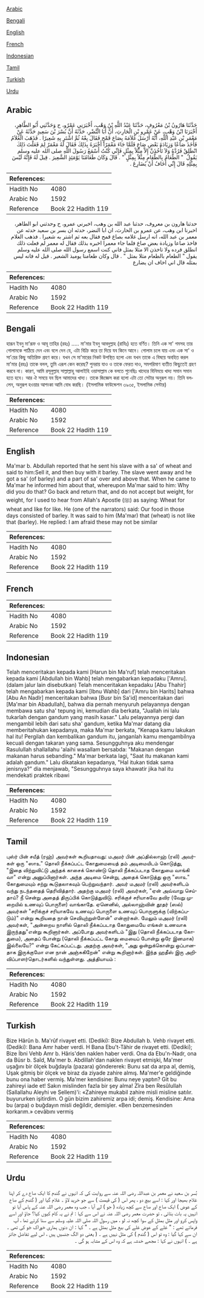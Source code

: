 [Arabic](#arabic)

[Bengali](#bengali)

[English](#english)

[French](#french)

[Indonesian](#indonesian)

[Tamil](#tamil)

[Turkish](#turkish)

[Urdu](#urdu)

## Arabic


<div dir="rtl" lang="ar" style={{fontSize:'larger',backgroundColor:'#f8f9fa',padding:20}}>
حَدَّثَنَا هَارُونُ بْنُ مَعْرُوفٍ، حَدَّثَنَا عَبْدُ اللَّهِ بْنُ وَهْبٍ، أَخْبَرَنِي عَمْرٌو، ح وَحَدَّثَنِي أَبُو الطَّاهِرِ، أَخْبَرَنَا ابْنُ وَهْبٍ، عَنْ عَمْرِو بْنِ الْحَارِثِ، أَنَّ أَبَا النَّضْرِ، حَدَّثَهُ أَنَّ بُسْرَ بْنَ سَعِيدٍ حَدَّثَهُ عَنْ مَعْمَرِ بْنِ عَبْدِ اللَّهِ، أَنَّهُ أَرْسَلَ غُلاَمَهُ بِصَاعِ قَمْحٍ فَقَالَ بِعْهُ ثُمَّ اشْتَرِ بِهِ شَعِيرًا ‏.‏ فَذَهَبَ الْغُلاَمُ فَأَخَذَ صَاعًا وَزِيَادَةَ بَعْضِ صَاعٍ فَلَمَّا جَاءَ مَعْمَرًا أَخْبَرَهُ بِذَلِكَ فَقَالَ لَهُ مَعْمَرٌ لِمَ فَعَلْتَ ذَلِكَ انْطَلِقْ فَرُدَّهُ وَلاَ تَأْخُذَنَّ إِلاَّ مِثْلاً بِمِثْلٍ فَإِنِّي كُنْتُ أَسْمَعُ رَسُولَ اللَّهِ صلى الله عليه وسلم يَقُولُ ‏ "‏ الطَّعَامُ بِالطَّعَامِ مِثْلاً بِمِثْلٍ ‏"‏ ‏.‏ قَالَ وَكَانَ طَعَامُنَا يَوْمَئِذٍ الشَّعِيرَ ‏.‏ قِيلَ لَهُ فَإِنَّهُ لَيْسَ بِمِثْلِهِ قَالَ إِنِّي أَخَافُ أَنْ يُضَارِعَ ‏.‏
</div>
<div style={{backgroundColor:'#f8f9fa',padding:20, marginBottom: 10}}><table> <thead> <tr> <th>References:</th> <th></th> </tr> </thead> <tbody><tr><td>Hadith No</td><td>4080</td></tr><tr><td>Arabic No</td><td>1592</td></tr><tr><td>Reference</td><td>Book 22 Hadith 119</td></tr></tbody></table></div>


<div dir="rtl" lang="ar" style={{fontSize:'larger',backgroundColor:'#f8f9fa',padding:20}}>
حدثنا هارون بن معروف، حدثنا عبد الله بن وهب، اخبرني عمرو، ح وحدثني ابو الطاهر، اخبرنا ابن وهب، عن عمرو بن الحارث، ان ابا النضر، حدثه ان بسر بن سعيد حدثه عن معمر بن عبد الله، انه ارسل غلامه بصاع قمح فقال بعه ثم اشتر به شعيرا . فذهب الغلام فاخذ صاعا وزيادة بعض صاع فلما جاء معمرا اخبره بذلك فقال له معمر لم فعلت ذلك انطلق فرده ولا تاخذن الا مثلا بمثل فاني كنت اسمع رسول الله صلى الله عليه وسلم يقول " الطعام بالطعام مثلا بمثل " . قال وكان طعامنا يوميذ الشعير . قيل له فانه ليس بمثله قال اني اخاف ان يضارع
</div>
<div style={{backgroundColor:'#f8f9fa',padding:20, marginBottom: 10}}><table> <thead> <tr> <th>References:</th> <th></th> </tr> </thead> <tbody><tr><td>Hadith No</td><td>4080</td></tr><tr><td>Arabic No</td><td>1592</td></tr><tr><td>Reference</td><td>Book 22 Hadith 119</td></tr></tbody></table></div>

## Bengali


<div dir="ltr" lang="bn" style={{fontSize:'larger',backgroundColor:'#f8f9fa',padding:20}}>
হারূন ইবনু মা’রূফ ও আবূ তাহির (রহঃ) ..... মা'মার ইবনু আবদুল্লাহ (রাযিঃ) হতে বর্ণিত। তিনি এক সা' গমসহ তার গোলামকে পাঠিয়ে দেন এবং বলে দেন যে, এটা বিক্রি করে তা দিয়ে যব কিনে আনে। গোলাম চলে যায় এবং এক সা' ও সা’য়ের কিছু অতিরিক্ত গ্রহণ করে। যখন সে মা'মারের নিকট উপস্থিত হলো এবং যখন তাকে এ বিষয়ে অবহিত করল মা'মার (রহঃ) তাকে বলল, তুমি এরূপ কেন করেছ? পুনরায় যাও ও তাকে ফেরত দাও, সমপরিমাণ ব্যতীত কিছুতেই গ্রহণ করবে না। কারণ, আমি রসূলুল্লাহ সাল্লাল্লাহু আলাইহি ওয়াসাল্লাম কে বলতে শুনেছিঃ খাদ্যের বিনিময়ে খাদ্য সমান সমান হতে হবে। আর ঐ সময়ে যব ছিল আমাদের খাদ্য। তাকে জিজ্ঞেস করা হলো এটা তো সেটার অনুরূপ নয়। তিনি বললেন, অনুরূপ হওয়ার আশংকা আমি বোধ করছি। (ইসলামিক ফাউন্ডেশন ৩৯৩৫, ইসলামিক সেন্টার)
</div>
<div style={{backgroundColor:'#f8f9fa',padding:20, marginBottom: 10}}><table> <thead> <tr> <th>References:</th> <th></th> </tr> </thead> <tbody><tr><td>Hadith No</td><td>4080</td></tr><tr><td>Arabic No</td><td>1592</td></tr><tr><td>Reference</td><td>Book 22 Hadith 119</td></tr></tbody></table></div>

## English


<div dir="ltr" lang="en" style={{fontSize:'larger',backgroundColor:'#f8f9fa',padding:20}}>
Ma'mar b. Abdullah reported that he sent his slave with a sa' of wheat and said to him:Sell it, and then buy with it barley. The slave went away and he got a sa' (of barley) and a part of sa' over and above that. When he came to Ma'mar he informed him about that, whereupon Ma'mar said to him: Why did you do that? Go back and return that, and do not accept but weight, for weight, for I used to hear from Allah's Apostle (ﷺ) as saying: Wheat for wheat and like for like. He (one of the narrators) said: Our food in those days consisted of barley. It was said to him (Ma'mar) that (wheat) is not like that (barley). He replied: I am afraid these may not be similar
</div>
<div style={{backgroundColor:'#f8f9fa',padding:20, marginBottom: 10}}><table> <thead> <tr> <th>References:</th> <th></th> </tr> </thead> <tbody><tr><td>Hadith No</td><td>4080</td></tr><tr><td>Arabic No</td><td>1592</td></tr><tr><td>Reference</td><td>Book 22 Hadith 119</td></tr></tbody></table></div>

## French


<div dir="ltr" lang="fr" style={{fontSize:'larger',backgroundColor:'#f8f9fa',padding:20}}>

</div>
<div style={{backgroundColor:'#f8f9fa',padding:20, marginBottom: 10}}><table> <thead> <tr> <th>References:</th> <th></th> </tr> </thead> <tbody><tr><td>Hadith No</td><td>4080</td></tr><tr><td>Arabic No</td><td>1592</td></tr><tr><td>Reference</td><td>Book 22 Hadith 119</td></tr></tbody></table></div>

## Indonesian


<div dir="ltr" lang="id" style={{fontSize:'larger',backgroundColor:'#f8f9fa',padding:20}}>
Telah menceritakan kepada kami [Harun bin Ma'ruf] telah menceritakan kepada kami [Abdullah bin Wahb] telah mengabarkan kepadaku ['Amru]. (dalam jalur lain disebutkan) Telah menceritakan kepadaku [Abu Thahir] telah mengabarkan kepada kami [Ibnu Wahb] dari ['Amru bin Harits] bahwa [Abu An Nadlr] menceritakan bahwa [Busr bin Sa'id] menceritakan dari [Ma'mar bin Abadullah], bahwa dia pernah menyuruh pelayannya dengan membawa satu sha' tepung ini, kemudian dia berkata, "Juallah ini lalu tukarlah dengan gandum yang masih kasar." Lalu pelayannya pergi dan mengambil lebih dari satu sha' gandum, ketika Ma'mar datang dia memberitahukan kepadanya, maka Ma'mar berkata, "Kenapa kamu lakukan hal itu! Pergilah dan kembalikan gandum itu, janganlah kamu mengambilnya kecuali dengan takaran yang sama. Sesungguhnya aku mendengar Rasulullah shallallahu 'alaihi wasallam bersabda: "Makanan dengan makanan harus sebanding." Ma'mar berkata lagi, "Saat itu makanan kami adalah gandum." Lalu dikatakan kepadanya, "Hal itukan tidak sama jenisnya?" dia menjawab, "Sesungguhnya saya khawatir jika hal itu mendekati praktek ribawi
</div>
<div style={{backgroundColor:'#f8f9fa',padding:20, marginBottom: 10}}><table> <thead> <tr> <th>References:</th> <th></th> </tr> </thead> <tbody><tr><td>Hadith No</td><td>4080</td></tr><tr><td>Arabic No</td><td>1592</td></tr><tr><td>Reference</td><td>Book 22 Hadith 119</td></tr></tbody></table></div>

## Tamil


<div dir="ltr" lang="ta" style={{fontSize:'larger',backgroundColor:'#f8f9fa',padding:20}}>
புஸ்ர் பின் சயீத் (ரஹ்) அவர்கள் கூறியதாவது: மஅமர் பின் அப்தில்லாஹ் (ரலி) அவர்கள் ஒரு "ஸாஉ" தொலி நீக்கப்பட்ட கோதுமையைத் தம் அடிமையிடம் கொடுத்து, "இதை விற்றுவிட்டு அந்தக் காசைக் கொண்டு தொலி நீக்கப்படாத கோதுமை வாங்கி வா" என்று அனுப்பினார்கள். அந்த அடிமை சென்று, அதைக் கொடுத்து ஒரு "ஸாஉ" கோதுமையும் சற்று கூடுதலாகவும் பெற்றுவந்தார். அவர் மஅமர் (ரலி) அவர்களிடம் வந்து நடந்ததைத் தெரிவித்தார். அதற்கு மஅமர் (ரலி) அவர்கள், "ஏன் அவ்வாறு செய்தாய்? நீ சென்று அதைத் திருப்பிக் கொடுத்துவிடு. சரிக்குச் சரியாகவே தவிர (வேறு முறையில் உணவுப் பொருளை) வாங்காதே. ஏனெனில், அல்லாஹ்வின் தூதர் (ஸல்) அவர்கள் "சரிக்குச் சரியாகவே உணவுப் பொருளை உணவுப் பொருளுக்கு (விற்கப்படும்)" என்று கூறியதை நான் செவியுற்றுள்ளேன்" என்றார்கள். மேலும் மஅமர் (ரலி) அவர்கள், "அன்றைய நாளில் தொலி நீக்கப்படாத கோதுமையே எங்கள் உணவாக இருந்தது"என்று கூறினார்கள். அப்போது அவர்களிடம் "இது (தொலி நீக்கப்படாத கோதுமை), அதைப் போன்று (தொலி நீக்கப்பட்ட கோது மையைப் போன்று ஒரே இனமாக) இல்லையே?" என்று கேட்கப்பட்டது. அதற்கு அவர்கள், "அது ஒன்றுக்கொன்று ஒப்பானதாக இருக்குமோ என நான் அஞ்சுகிறேன்" என்று கூறினார்கள். இந்த ஹதீஸ் இரு அறிவிப்பாளர்தொடர்களில் வந்துள்ளது. அத்தியாயம் :
</div>
<div style={{backgroundColor:'#f8f9fa',padding:20, marginBottom: 10}}><table> <thead> <tr> <th>References:</th> <th></th> </tr> </thead> <tbody><tr><td>Hadith No</td><td>4080</td></tr><tr><td>Arabic No</td><td>1592</td></tr><tr><td>Reference</td><td>Book 22 Hadith 119</td></tr></tbody></table></div>

## Turkish


<div dir="ltr" lang="tr" style={{fontSize:'larger',backgroundColor:'#f8f9fa',padding:20}}>
Bize Hârûn b. Ma'rûf rivayet etti. (Dediki): Bize Abdullah b. Vehb rivayet etti. (Dediki): Bana Amr haber verdi. H Bana Ebu't-Tâhir de rivayet etti. (Dediki); Bize İbni Vehb Amr b. Hâris'den naklen haber verdi. Ona da Ebu'n-Nadr, ona da Büsr b. Saîd, Ma'mer b. Abdillah'dan naklen rivayet etmişki, Ma'mer uşağını bir ölçek buğdayla (pazara) göndererek: Bunu sat da arpa al, demiş, Uşak gitmiş bir ölçek ve biraz da ziyade zahire almış. Ma'mer'e geldiğinde bunu ona haber vermiş. Ma'mer kendisine: Bunu neye yaptın? Git bu zahireyi iade et! Sakın mislinden fazla bir şey alma! Zîra ben Resûlullah (Sallallahu Aleyhi ve Sellem)'i: «Zahireye mukabil zahire misli misline satılır. buyururken işitirdim. O gün bizim zahiremiz arpa idi; demiş. Kendisine: Ama bu (arpa) o buğdayın misli değildir, demişler. «Ben benzemesinden korkarım.» cevâbını vermiş
</div>
<div style={{backgroundColor:'#f8f9fa',padding:20, marginBottom: 10}}><table> <thead> <tr> <th>References:</th> <th></th> </tr> </thead> <tbody><tr><td>Hadith No</td><td>4080</td></tr><tr><td>Arabic No</td><td>1592</td></tr><tr><td>Reference</td><td>Book 22 Hadith 119</td></tr></tbody></table></div>

## Urdu


<div dir="rtl" lang="ur" style={{fontSize:'larger',backgroundColor:'#f8f9fa',padding:20}}>
بُسر بن سعید نے معمر بن عبداللہ رضی اللہ عنہ سے روایت کی کہ انہوں نے گندم کا ایک صاع دے کر اپنا غلام بھیجا اور کہا : اسے بیچ دو ، پھر اس ( کی قیمت ) سے جو خرید لاؤ ۔ غلام گیا اور ( گندم کے صاع کے عوض ) ایک صاع اور صاع سے کچھ زیادہ ( جو ) لے آیا ، جب وہ معمر رضی اللہ عنہ کے پاس آیا تو انہیں یہ بات بتائی ، تو حضرت معمر رضی اللہ عنہ نے اس سے کہا : تم نے یہ کام کیوں کیا؟ جاؤ اور اسے واپس کرو اور مثل بمثل کے سوا کچھ نہ لو ، میں رسول اللہ صلی اللہ علیہ وسلم سے سنا کرتے تھا ، آپ فرماتے تھے : " غلے کے عوض غلے کی بیع مثل بمثل ہے ۔ " کہا : ان دنوں ہماری خوراک جَو کی تھی ۔ ان سے کہا گیا : وہ تو اس ( گندم ) کی مثل نہیں ہے ۔ ( یعنی دو الگ جنسیں ہیں ، اس لیے تفاضل جائز ہے ۔ ) انہوں نے کہا : مجھے خدشہ ہے کہ وہ اس کے مشابہ ہو گی ۔
</div>
<div style={{backgroundColor:'#f8f9fa',padding:20, marginBottom: 10}}><table> <thead> <tr> <th>References:</th> <th></th> </tr> </thead> <tbody><tr><td>Hadith No</td><td>4080</td></tr><tr><td>Arabic No</td><td>1592</td></tr><tr><td>Reference</td><td>Book 22 Hadith 119</td></tr></tbody></table></div>